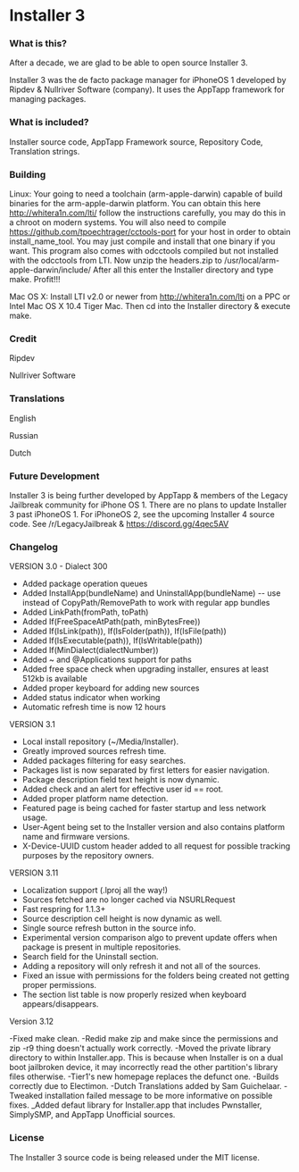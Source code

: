 # Installer 3

### What is this?

After a decade, we are glad to be able to open source Installer 3.

Installer 3 was the de facto package manager for iPhoneOS 1 developed by Ripdev & Nullriver Software (company). It uses the AppTapp framework for managing packages.

### What is included?

Installer source code, AppTapp Framework source, Repository Code, Translation strings.

### Building

Linux:
Your going to need a toolchain (arm-apple-darwin) capable of build binaries for the arm-apple-darwin platform.
You can obtain this here http://whitera1n.com/lti/ follow the instructions carefully, you may do this in a chroot on modern systems.
You will also need to compile https://github.com/tpoechtrager/cctools-port for your host in order to obtain install_name_tool. You may just compile and install that one binary if you want. This program also comes with odcctools compiled but not installed with the odcctools from LTI.
Now unzip the headers.zip to /usr/local/arm-apple-darwin/include/
After all this enter the Installer directory and type make. Profit!!!

Mac OS X:
Install LTI v2.0 or newer from http://whitera1n.com/lti on a PPC or Intel Mac OS X 10.4 Tiger Mac. Then cd into the Installer directory & execute make.

### Credit

Ripdev

Nullriver Software

### Translations

English 

Russian 

Dutch

### Future Development

Installer 3 is being further developed by AppTapp & members of the Legacy Jailbreak community for iPhone OS 1. There are no plans to update Installer 3 past iPhoneOS 1. For iPhoneOS 2, see the upcoming Installer 4 source code. See /r/LegacyJailbreak & https://discord.gg/4qec5AV

### Changelog 

VERSION 3.0 - Dialect 300

- Added package operation queues
- Added InstallApp(bundleName) and UninstallApp(bundleName) -- use instead of CopyPath/RemovePath to work with regular app bundles
- Added LinkPath(fromPath, toPath)
- Added If(FreeSpaceAtPath(path, minBytesFree))
- Added If(IsLink(path)), If(IsFolder(path)), If(IsFile(path))
- Added If(IsExecutable(path)), If(IsWritable(path))
- Added If(MinDialect(dialectNumber))
- Added ~ and @Applications support for paths
- Added free space check when upgrading installer, ensures at least 512kb is available
- Added proper keyboard for adding new sources
- Added status indicator when working
- Automatic refresh time is now 12 hours


VERSION 3.1

- Local install repository (~/Media/Installer).
- Greatly improved sources refresh time.
- Added packages filtering for easy searches.
- Packages list is now separated by first letters for easier navigation.
- Package description field text height is now dynamic.
- Added check and an alert for effective user id == root.
- Added proper platform name detection.
- Featured page is being cached for faster startup and less network usage.
- User-Agent being set to the Installer version and also contains platform name and firmware versions.
- X-Device-UUID custom header added to all request for possible tracking purposes by the repository owners.


VERSION 3.11

- Localization support (.lproj all the way!)
- Sources fetched are no longer cached via NSURLRequest
- Fast respring for 1.1.3+
- Source description cell height is now dynamic as well.
- Single source refresh button in the source info.
- Experimental version comparison algo to prevent update offers when package is present in multiple repositories.
- Search field for the Uninstall section.
- Adding a repository will only refresh it and not all of the sources.
- Fixed an issue with permissions for the folders being created not getting proper permissions.
- The section list table is now properly resized when keyboard appears/disappears.

Version 3.12

-Fixed make clean.
-Redid make zip and make since the permissions and zip -r9 thing doesn't actually work correctly.
-Moved the private library directory to within Installer.app. This is because when Installer is on a dual boot jailbroken device, it may incorrectly read the other partition's library files otherwise.
-Tier1's new homepage replaces the defunct one.
-Builds correctly due to Electimon.
-Dutch Translations added by Sam Guichelaar.
-Tweaked installation failed message to be more informative on possible fixes.
_Added defaut library for Installer.app that includes Pwnstaller, SimplySMP, and AppTapp Unofficial sources.

### License

The Installer 3 source code is being released under the MIT license.

